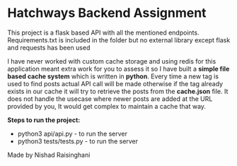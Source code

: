 # Hatchways Backend Assignment

This project is a flask based API with all the mentioned endpoints. 
Requirements.txt is included in the folder but no external library except flask and requests has been used

I have never worked with custom cache storage and using redis for this application meant extra work for you to assess it so I have built a **simple file based cache system** which is written in **python**.
Every time a new tag  is used to find posts actual API call will be made otherwise if the tag already exists in our cache it will try to retrieve the posts from the **cache.json**  file.
It does not handle the usecase where newer posts are added at the URL provided by you, It would get complex to maintain a cache that way.

**Steps to run the project:**
 - python3 api/api.py - to run the server
 - python3 tests/tests.py - to run the server
 
 Made by Nishad Raisinghani
